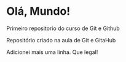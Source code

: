 # Olá, Mundo!
 Primeiro repositorio do curso de Git e Github

 Repositório criado na aula de Git e GitaHub
 
 Adicionei mais uma linha. Que legal!
